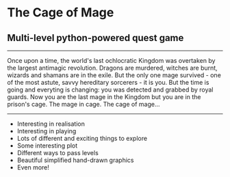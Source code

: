 # The Cage of Mage
## Multi-level python-powered quest game
  
* * *  
Once upon a time, the world's last ochlocratic Kingdom was overtaken by the largest antimagic revolution. Dragons are murdered, witches are burnt, wizards and shamans are in the exile. But the only one mage survived - one of the most astute, savvy hereditary sorcerers - it is you. But the time is going and everyting is changing: you was detected and grabbed by royal guards. Now you are the last mage in the Kingdom but you are in the prison's cage. The mage in cage. The cage of mage...  
* * *  

* Interesting in realisation
* Interesting in playing
* Lots of different and exciting things to explore
* Some interesting plot  
* Different ways to pass levels  
* Beautiful simplified hand-drawn graphics
* Even more!
